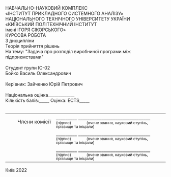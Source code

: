 <div class="title-sheet">
    <div class="header1">
        НАВЧАЛЬНО-НАУКОВИЙ КОМПЛЕКС<br />
        «ІНСТИТУТ ПРИКЛАДНОГО СИСТЕМНОГО АНАЛІЗУ»<br />
        НАЦІОНАЛЬНОГО ТЕХНІЧНОГО УНІВЕРСИТЕТУ УКРАЇНИ<br />
        «КИЇВСЬКИЙ ПОЛІТЕХНІЧНИЙ ІНСТИТУТ<br />
        імені ІГОРЯ СІКОРСЬКОГО»
    </div>

   
 <div class="header2">
        КУРСОВА РОБОТА <br />
    </div>
    <div>
        З дисципліни<br />
        Теорія прийняття рішень<br />
        На тему: "Задача про розподіл виробничої програми між підприємствами"
    </div>

 <div class="header3">
        <br />
        Студент групи ІС-02<br />
        Бойко Василь Олександрович<br /><br />
        Керівник: Зайченко Юрій Петрович <br />
        <br />
        Національна оцінка_____________<br />
        Кількість балів:_____ Оцінка: ECTS_____
    </div>

        
<br />
<table >
<tr>
    <td class="title-table" style="width:30%; text-align:right;">Члени комісії</td>
    <td class="title-table">
    <div>_________  _______________________________</div>
    <div style="font-size:9pt; line-height: 9pt;">(підпис)<span style="margin-left:3rem;"></span>(вчене звання, науковий ступінь, прізвище та ініціали)</div>
</td>
</tr>
<tr>
    <td class="title-table" style="width:30%;"></td>
    <td class="title-table">
    <div>_________  _______________________________</div>
    <div style="font-size:9pt; line-height: 9pt;">(підпис)<span style="margin-left:3rem;"></span>(вчене звання, науковий ступінь, прізвище та ініціали)</div>
</td>
</tr>
<tr>
    <td class="title-table" style="width:30%;"></td>
    <td class="title-table">
    <div>_________  _______________________________</div>
    <div style="font-size:9pt; line-height: 9pt;">(підпис)<span style="margin-left:3rem;"></span>(вчене звання, науковий ступінь, прізвище та ініціали)</div>
</td>
</tr>


</table>


<div class="footer">Київ 2022</div>
</div>


